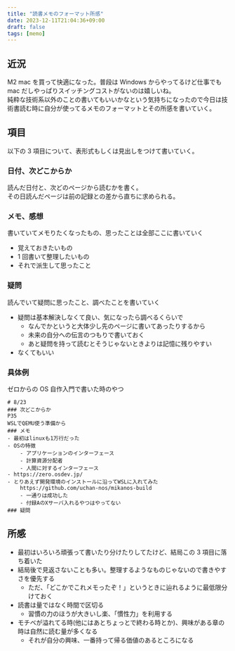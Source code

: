 ```yaml
---
title: "読書メモのフォーマット所感"
date: 2023-12-11T21:04:36+09:00
draft: false
tags: [memo]
---
```


## 近況
M2 mac を買って快適になった。普段は Windows からやってるけど仕事でも mac だしやっぱりスイッチングコストがないのは嬉しいね。  
純粋な技術系以外のことの書いてもいいかなという気持ちになったので今日は技術書読む時に自分が使ってるメモのフォーマットとその所感を書いていく。

<!--more-->

## 項目
以下の 3 項目について、表形式もしくは見出しをつけて書いていく。

### 日付、次どこからか
読んだ日付と、次どのページから読むかを書く。  
その日読んだページは前の記録との差から直ちに求められる。

### メモ、感想
書いていてメモりたくなったもの、思ったことは全部ここに書いていく
* 覚えておきたいもの
* 1 回書いて整理したいもの
* それで派生して思ったこと

### 疑問
読んでいて疑問に思ったこと、調べたことを書いていく
* 疑問は基本解決しなくて良い、気になったら調べるくらいで
  * なんでかというと大体少し先のページに書いてあったりするから
  * 未来の自分への伝言のつもりで書いておく
  * あと疑問を持って読むとそうじゃないときよりは記憶に残りやすい
* なくてもいい

### 具体例
ゼロからの OS 自作入門で書いた時のやつ

```
# 8/23
### 次どこからか
P35
WSLでQEMU使う準備から
### メモ
- 最初はlinuxも1万行だった
- OSの特徴
    - アプリケーションのインターフェース
    - 計算資源分配者
    - 人間に対するインターフェース
- https://zero.osdev.jp/
- とりあえず開発環境のインストールに沿ってWSLに入れてみた
    https://github.com/uchan-nos/mikanos-build
    - 一通りは成功した
    - 付録AのXサーバ入れるやつはやってない
### 疑問
```

## 所感
* 最初はいろいろ頑張って書いたり分けたりしてたけど、結局この 3 項目に落ち着いた
* 結局後で見返さないことも多い。整理するようなものじゃないので書きやすさを優先する
  * ただ、「どこかでこれメモったぞ！」というときに辿れるように最低限分けておく
* 読書は量ではなく時間で区切る
  * 習慣の力のほうが大きいし楽、「慣性力」を利用する
* モチベが溢れてる時(他にはあとちょっとで終わる時とか)、興味がある章の時は自然に読む量が多くなる
  * それが自分の興味、一番持って帰る価値のあるところになる
